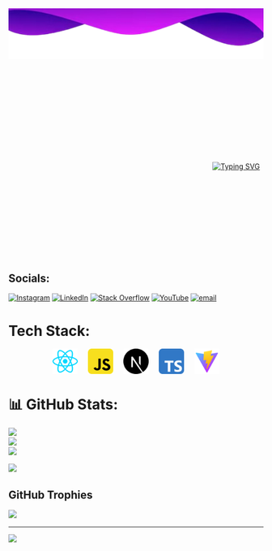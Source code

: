 <img src="./Assets/BackGround.png" alt="Kaian Gustavo" width="900" height="100"/>

<div style="width: 900px; margin: 200px auto; text-align: center;">
  <a href="https://git.io/typing-svg">
    <img src="https://readme-typing-svg.demolab.com?font=Fira+Code&size=30&pause=1000&color=34039D&width=435&lines=Kaian+Gustavo;Web+Developer" alt="Typing SVG">
  </a>
</div>

## Socials:
[![Instagram](https://img.shields.io/badge/Instagram-%23E4405F.svg?logo=Instagram&logoColor=white)](https://instagram.com/kaiangustavo20) [![LinkedIn](https://img.shields.io/badge/LinkedIn-%230077B5.svg?logo=linkedin&logoColor=white)](https://www.linkedin.com/in/kaian-gustavo-b12b2b218/) [![Stack Overflow](https://img.shields.io/badge/-Stackoverflow-FE7A16?logo=stack-overflow&logoColor=white)](https://stackoverflow.com/users/30535975) [![YouTube](https://img.shields.io/badge/YouTube-%23FF0000.svg?logo=YouTube&logoColor=white)](https://youtube.com/@FIAPKAIAN) [![email](https://img.shields.io/badge/Email-D14836?logo=gmail&logoColor=white)](mailto:fiapkaian@gmail.com) 

# Tech Stack:
<div style="display: flex; justify-content: center; align-items: center; gap: 20px; flex-wrap: wrap; margin-top: 10px;">
  <img src="./Assets/react-svgrepo-com.svg" width="50" height="auto" />
  <img src="./Assets/javascript-svgrepo-com.svg" width="50" height="auto" />
  <img src="./Assets/next-js-svgrepo-com.svg" width="50" height="auto" />
  <img src="./Assets/typescript-svgrepo-com.svg" width="50" height="auto" />
  <img src="./Assets/vite-svgrepo-com.svg" width="50" height="auto" />
</div>

# 📊 GitHub Stats:
![](https://github-readme-stats.vercel.app/api?username=kaianGu&theme=neon&hide_border=true&include_all_commits=true&count_private=true)<br/>
![](https://nirzak-streak-stats.vercel.app/?user=kaianGu&theme=neon&hide_border=true)<br/>
![](https://github-readme-stats.vercel.app/api/top-langs/?username=kaianGu&theme=neon&hide_border=true&include_all_commits=true&count_private=true&layout=compact)

[![](https://visitcount.itsvg.in/api?id=kaianGu&icon=0&color=0)](https://visitcount.itsvg.in)


## GitHub Trophies
![](https://github-profile-trophy.vercel.app/?username=kaianGU&theme=default&no-frame=false&no-bg=true&margin-w=4)

---
[![](https://visitcount.itsvg.in/api?id=kaianGU&icon=0&color=11)](https://visitcount.itsvg.in)

<!-- Proudly created with GPRM ( https://gprm.itsvg.in ) -->